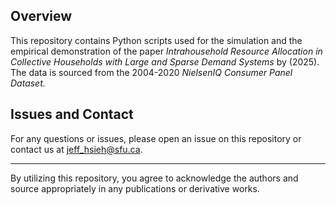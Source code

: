 ## Overview

This repository contains Python scripts used for the simulation and the empirical demonstration of the paper _Intrahousehold Resource Allocation in Collective Households with Large and Sparse Demand Systems_ by (2025). The data is sourced from the 2004-2020 _NielsenIQ Consumer Panel Dataset._

## Issues and Contact

For any questions or issues, please open an issue on this repository or contact us at [jeff_hsieh@sfu.ca](mailto:jeff_hsieh@sfu.ca).

---

By utilizing this repository, you agree to acknowledge the authors and source appropriately in any publications or derivative works. 
